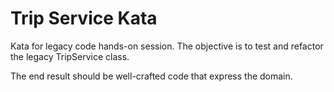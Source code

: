 # Trip Service Kata

Kata for legacy code hands-on session. The objective is to test and refactor the legacy TripService class.

The end result should be well-crafted code that express the domain.